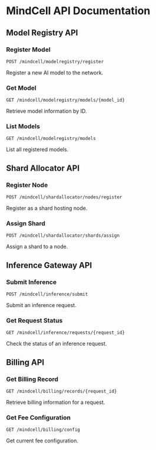 # MindCell API Documentation

## Model Registry API

### Register Model
```
POST /mindcell/modelregistry/register
```

Register a new AI model to the network.

### Get Model
```
GET /mindcell/modelregistry/models/{model_id}
```

Retrieve model information by ID.

### List Models
```
GET /mindcell/modelregistry/models
```

List all registered models.

## Shard Allocator API

### Register Node
```
POST /mindcell/shardallocator/nodes/register
```

Register as a shard hosting node.

### Assign Shard
```
POST /mindcell/shardallocator/shards/assign
```

Assign a shard to a node.

## Inference Gateway API

### Submit Inference
```
POST /mindcell/inference/submit
```

Submit an inference request.

### Get Request Status
```
GET /mindcell/inference/requests/{request_id}
```

Check the status of an inference request.

## Billing API

### Get Billing Record
```
GET /mindcell/billing/records/{request_id}
```

Retrieve billing information for a request.

### Get Fee Configuration
```
GET /mindcell/billing/config
```

Get current fee configuration.

